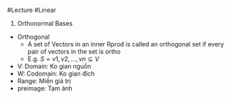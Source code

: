 #Lecture #Linear
1) Orthonormal Bases
- Orthogonal
	- A set of Vectors in an inner Rprod is called an orthogonal set if every pair of vectors in the set is ortho
	- E.g. $S = {v1,v2,...,vn} \subseteq V$
- V: Domain: Ko gian nguồn
- W: Codomain: Ko gian đích
- Range: Miền giá trị
- preimage: Tạm ảnh